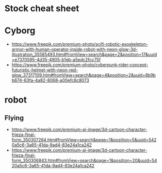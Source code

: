 # Stock cheat sheet

# Cyborg
- https://www.freepik.com/premium-photo/scifi-robotic-exoskeleton-armor-with-human-operator-inside-robot-with-neon-glow-3d-illustration_35585493.htm#fromView=search&page=2&position=17&uuid=e7370595-4d35-4905-b1eb-a5edc2fcc75f
- https://www.freepik.com/premium-photo/cyberpunk-rider-concept-futuristic-helmet-with-neon-red-glow_37317109.htm#fromView=search&page=4&position=2&uuid=8b9bb674-63fa-4a82-8068-a00efc8c8073

# robot

## Flying
- https://www.freepik.com/premium-ai-image/3d-cartoon-character-frieza-final-form_350307284.htm#fromView=search&page=1&position=5&uuid=5420a5c6-3a65-41da-9ad4-83e24a1ca242
- https://www.freepik.com/premium-ai-image/3d-cartoon-character-frieza-final-form_350306843.htm#fromView=search&page=1&position=20&uuid=5420a5c6-3a65-41da-9ad4-83e24a1ca242
